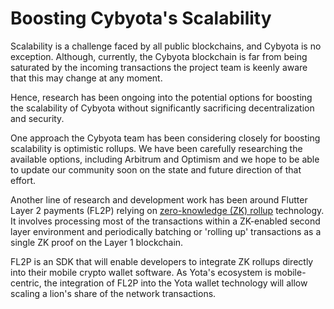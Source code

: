 # Boosting Cybyota's Scalability

Scalability is a challenge faced by all public blockchains, and Cybyota is no exception. Although, currently, the Cybyota blockchain is far from being saturated by the incoming transactions the project team is keenly aware that this may change at any moment.

Hence, research has been ongoing into the potential options for boosting the scalability of Cybyota without significantly sacrificing decentralization and security.

One approach the Cybyota team has been considering closely for boosting scalability is optimistic rollups. We have been carefully researching the available options, including Arbitrum and Optimism and we hope to be able to update our community soon on the state and future direction of that effort.

Another line of research and development work has been around Flutter Layer 2 payments (FL2P) relying on [zero-knowledge (ZK) rollup](https://docs.ethhub.io/ethereum-roadmap/layer-2-scaling/zk-rollups/) technology. It involves processing most of the transactions within a ZK-enabled second layer environment and periodically batching or 'rolling up' transactions as a single ZK proof on the Layer 1 blockchain.

FL2P is an SDK that will enable developers to integrate ZK rollups directly into their mobile crypto wallet software. As Yota's ecosystem is mobile-centric, the integration of FL2P into the Yota wallet technology will allow scaling a lion's share of the network transactions.
